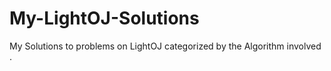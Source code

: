 # My-LightOJ-Solutions
My Solutions to problems on LightOJ categorized by the Algorithm involved . 
